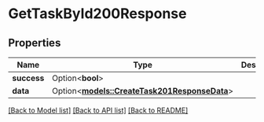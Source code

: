 # GetTaskById200Response

## Properties

Name | Type | Description | Notes
------------ | ------------- | ------------- | -------------
**success** | Option<**bool**> |  | [optional]
**data** | Option<[**models::CreateTask201ResponseData**](createTask_201_response_data.md)> |  | [optional]

[[Back to Model list]](../README.md#documentation-for-models) [[Back to API list]](../README.md#documentation-for-api-endpoints) [[Back to README]](../README.md)


